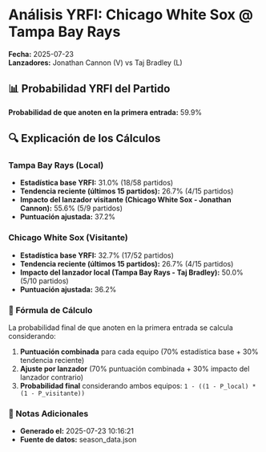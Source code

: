 # Análisis YRFI: Chicago White Sox @ Tampa Bay Rays

**Fecha:** 2025-07-23  
**Lanzadores:** Jonathan Cannon (V) vs Taj Bradley (L)

## 📊 Probabilidad YRFI del Partido

**Probabilidad de que anoten en la primera entrada:** 59.9%

## 🔍 Explicación de los Cálculos

### Tampa Bay Rays (Local)
- **Estadística base YRFI:** 31.0% (18/58 partidos)
- **Tendencia reciente (últimos 15 partidos):** 26.7% (4/15 partidos)
- **Impacto del lanzador visitante (Chicago White Sox - Jonathan Cannon):** 55.6% (5/9 partidos)
- **Puntuación ajustada:** 37.2%

### Chicago White Sox (Visitante)
- **Estadística base YRFI:** 32.7% (17/52 partidos)
- **Tendencia reciente (últimos 15 partidos):** 26.7% (4/15 partidos)
- **Impacto del lanzador local (Tampa Bay Rays - Taj Bradley):** 50.0% (5/10 partidos)
- **Puntuación ajustada:** 36.2%

### 📝 Fórmula de Cálculo

La probabilidad final de que anoten en la primera entrada se calcula considerando:
1. **Puntuación combinada** para cada equipo (70% estadística base + 30% tendencia reciente)
2. **Ajuste por lanzador** (70% puntuación combinada + 30% impacto del lanzador contrario)
3. **Probabilidad final** considerando ambos equipos: `1 - ((1 - P_local) * (1 - P_visitante))`

### 📌 Notas Adicionales

- **Generado el:** 2025-07-23 10:16:21
- **Fuente de datos:** season_data.json
